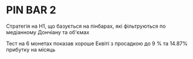 # PIN BAR 2

Стратегія на Н1, що базується на пінбарах,
які фільтруються по медіанному Дончіану та об'ємах

Тест на 6 монетах показав хороше Еквіті
з просадкою до 9 % та 14.87% прибутку на місяць

